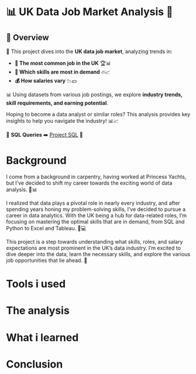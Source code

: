 # 📊 UK Data Job Market Analysis 🚀
## 📌 Overview
📢 This project dives into the **UK data job market**, analyzing trends in:  

- **💼 The most common job in the UK** 🏆📊  
- **🚀 Which skills are most in demand** 🔥📈  
- **💰 How salaries vary** 📉💵  

📊 Using datasets from various job postings, we explore **industry trends, skill requirements, and earning potential**.  

 Hoping to become a data analyst or similar roles? This analysis provides key insights to help you navigate the industry! 📊📈

 📌 **SQL Queries** ➡️ [Project SQL](/project_sql/)  💾


# Background
I come from a background in carpentry, having worked at Princess Yachts, but I’ve decided to shift my career towards the exciting world of data analysis. 🎯📊

I realized that data plays a pivotal role in nearly every industry, and after spending years honing my problem-solving skills, I’ve decided to pursue a career in data analytics. With the UK being a hub for data-related roles, I’m focusing on mastering the optimal skills that are in demand, from SQL and Python to Excel and Tableau. 🔧💻

This project is a step towards understanding what skills, roles, and salary expectations are most prominent in the UK’s data industry. I’m excited to dive deeper into the data, learn the necessary skills, and explore the various job opportunities that lie ahead. 🚀

# Tools i used

# The analysis

# What i learned

# Conclusion
